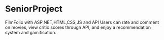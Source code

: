 # SeniorProject
FilmFolio with ASP.NET,HTML,CSS,JS and API
Users can rate and comment on movies, view critic scores through API, and enjoy a recommendation system and gamification.
